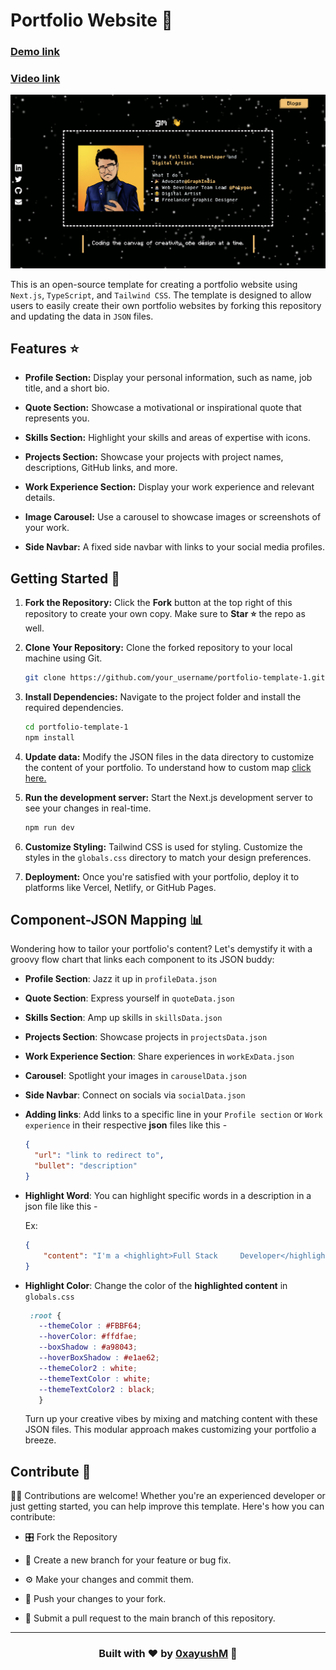 # Portfolio Website 🚀

### [Demo link](https://portfolio-template-1-0xayushM.vercel.app/)

### [Video link](https://youtu.be/PoDPFeEr_Lo)

<img src='./readme_assets/image.png' target="_blank"/>

This is an open-source template for creating a portfolio website using `Next.js`, `TypeScript`, and `Tailwind CSS`. The template is designed to allow users to easily create their own portfolio websites by forking this repository and updating the data in `JSON` files.

## Features ⭐️

- **Profile Section:** Display your personal information, such as name, job title, and a short bio.

- **Quote Section:** Showcase a motivational or inspirational quote that represents you.

- **Skills Section:** Highlight your skills and areas of expertise with icons.

- **Projects Section:** Showcase your projects with project names, descriptions, GitHub links, and more.

- **Work Experience Section:** Display your work experience and relevant details.

- **Image Carousel:** Use a carousel to showcase images or screenshots of your work.

- **Side Navbar:** A fixed side navbar with links to your social media profiles.

## Getting Started 🚀

1. **Fork the Repository:** Click the **Fork** button at the top right of this repository to create your own copy. Make sure to **Star ⭐️** the repo as well.

2. **Clone Your Repository:** Clone the forked repository to your local machine using Git.

   ```bash
   git clone https://github.com/your_username/portfolio-template-1.git
   ```

3. **Install Dependencies:** Navigate to the project folder and install the required dependencies.
   ```bash
   cd portfolio-template-1
   npm install
   ```
4. **Update data:** Modify the JSON files in the data directory to customize the content of your portfolio. To understand how to custom map <a href='#custom'>click here.</a>

5. **Run the development server:** Start the Next.js development server to see your changes in real-time.

   ```bash
   npm run dev
   ```

6. **Customize Styling:** Tailwind CSS is used for styling. Customize the styles in the `globals.css` directory to match your design preferences.

7. **Deployment:** Once you're satisfied with your portfolio, deploy it to platforms like Vercel, Netlify, or GitHub Pages.


<div id='custom'>

## Component-JSON Mapping 📊

Wondering how to tailor your portfolio's content? Let's demystify it with a groovy flow chart that links each component to its JSON buddy:

- **Profile Section**: Jazz it up in `profileData.json`
- **Quote Section**: Express yourself in `quoteData.json`
- **Skills Section**: Amp up skills in `skillsData.json`
- **Projects Section**: Showcase projects in `projectsData.json`
- **Work Experience Section**: Share experiences in `workExData.json`
- **Carousel**: Spotlight your images in `carouselData.json`
- **Side Navbar**: Connect on socials via `socialData.json`
- **Adding links**: Add links to a specific line in your `Profile section` or `Work experience` in their respective **json** files like this -

    ```json
    {
      "url": "link to redirect to",
      "bullet": "description"
    }
    ```

- **Highlight Word**: You can highlight specific words in a description in a json file like this - 

    Ex: 

    ```json
    {
        "content": "I'm a <highlight>Full Stack     Developer</highlight> and <highlight>Digital Artist</highlight>."
    }
    ```

- **Highlight Color**: Change the color of the **highlighted content** in `globals.css`

     ``` css
      :root {
        --themeColor : #FBBF64;
        --hoverColor: #ffdfae;
        --boxShadow : #a98043;
        --hoverBoxShadow : #e1ae62;
        --themeColor2 : white;
        --themeTextColor : white;
        --themeTextColor2 : black;
        }
    ```
  Turn up your creative vibes by mixing and matching content with these JSON files. This modular approach makes customizing your portfolio a breeze.


</div>


## Contribute 🤝

👩‍💻 Contributions are welcome! Whether you're an experienced developer or just getting started, you can help improve this template. Here's how you can contribute:

- 🎛️ Fork the Repository
- 💽 Create a new branch for your feature or bug fix.

- ⚙️ Make your changes and commit them.
- 📡 Push your changes to your fork.

- 🌟 Submit a pull request to the main branch of this repository.

<hr>

### <p align="center">Built with ❤️ by [0xayushM](https://www.ayushmangal.com) 🚀</p>
